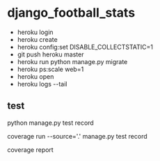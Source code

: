 # django_football_stats

- heroku login
- heroku create
- heroku config:set DISABLE_COLLECTSTATIC=1
- git push heroku master
- heroku run python manage.py migrate
- heroku ps:scale web=1
- heroku open
- heroku logs --tail

## test

python manage.py test record


coverage run --source='.' manage.py test record


coverage report

